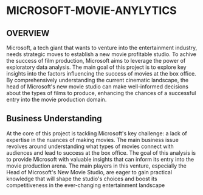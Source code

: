 # MICROSOFT-MOVIE-ANYLYTICS
## OVERVIEW                     
Microsoft, a tech giant that wants to venture into the entertainment industry, needs strategic moves to establish a new movie profitable studio. To achive the success  of film production, Microsoft aims to leverage the power of exploratory data analysis. The main goal of this project is to explore key insights into the factors influencing the success of movies at the box office. By comprehensively understanding the current cinematic landscape, the head of Microsoft's new movie studio can make well-informed decisions about the types of films to produce, enhancing the chances of a successful entry into the movie production domain.
## Business Understanding
At the core of this project is tackling Microsoft's key challenge: a lack of expertise in the nuances of making movies. The main business issue revolves around understanding what types of movies connect with audiences and lead to success at the box office. The goal of this analysis is to provide Microsoft with valuable insights that can inform its entry into the movie production arena. The main players in this venture, especially the Head of Microsoft's New Movie Studio, are eager to gain practical knowledge that will shape the studio's choices and boost its competitiveness in the ever-changing entertainment landscape
